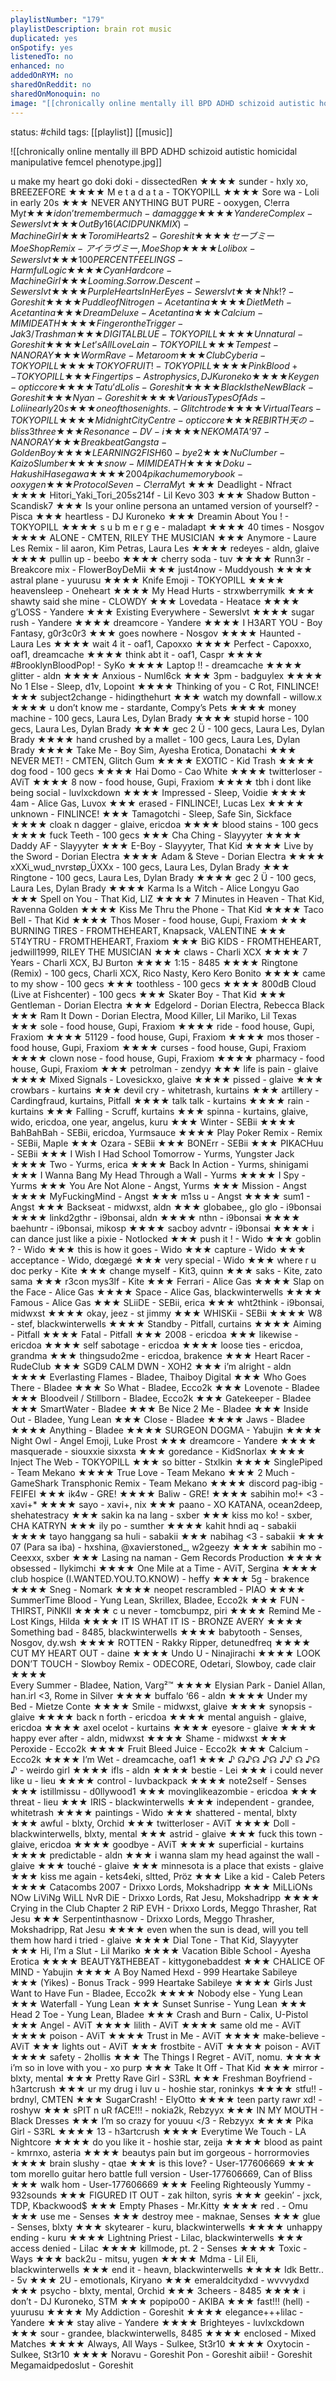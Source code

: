 ```yaml
---
playlistNumber: "179"
playlistDescription: brain rot music
duplicated: yes
onSpotify: yes
listenedTo: no
enhanced: no
addedOnRYM: no
sharedOnReddit: no
sharedOnMonoquin: no
image: "[[chronically online mentally ill BPD ADHD schizoid autistic homicidal manipulative femcel phenotype.jpg]]"
---
```

status: #child 
tags: [[playlist]] [[music]] 

![[chronically online mentally ill BPD ADHD schizoid autistic homicidal manipulative femcel phenotype.jpg]]

u make my heart go doki doki - dissectedRen ★★★★
sunder - hxly xo, BREEZEFORE ★★★★
M e t a d a t a - TOKYOPILL ★★★★
Sore wa - Loli in early 20s ★★★
NEVER ANYTHING BUT PURE - ooxygen, C!erra My$t ★★★
i don’t remember much - damaggge ★★★★
Yandere Complex - Sewerslvt ★★★
Out By 16 (ACIDPUNKMIX) - Machine Girl ★★★
Toromi Hearts 2 - Goreshit ★★★★
セーブミー Moe Shop Remix - アイラヴミー, Moe Shop ★★★★
Lolibox - Sewerslvt ★★★
100PERCENTFEELINGS - Harmful Logic ★★★★
Cyan Hardcore - Machine Girl ★★★
Looming.Sorrow.Descent - Sewerslvt ★★★★
Purple Hearts In Her Eyes - Sewerslvt ★★★
Nhk!? - Goreshit ★★★★
Puddle of Nitrogen - Acetantina ★★★★
Diet Meth - Acetantina ★★★
Dream Deluxe - Acetantina ★★★
Calcium - MIMIDEATH ★★★★
Finger on the Trigger - Jak3 / Trashman ★★★
DIGITAL BLUE - TOKYOPILL ★★★★
Unnatural - Goreshit ★★★★
Let’s All Love Lain - TOKYOPILL ★★★
Tempest - NANORAY ★★★
Worm Rave - Metaroom ★★★
Club Cyberia - TOKYOPILL ★★★★
T O K Y O F R U I T ! - TOKYOPILL ★★★★
Pink Blood+ - TOKYOPILL ★★★
Fingertips - Astrophysics, DJ Kuroneko ★★★★
Keygen - optic core ★★★★
Tatu’d Lolis - Goreshit ★★★★
Black Is the New Black - Goreshit ★★★
Nyan - Goreshit ★★★★
Various Types Of Ads - Loli in early 20s ★★★
one of those nights. - Glitchtrode ★★★★
Virtual Tears - TOKYOPILL ★★★★
Midnight City Centre - optic core ★★★
REBIRTH天の - bliss3three ★★★
Resonance - DV-i ★★★★
NEKOMATA’97 - NANORAY ★★★
Breakbeat Gangsta - Golden Boy ★★★★
LEARNING2FISH60 - bye2 ★★★
Nu Clumber - Kaizo Slumber ★★★★
snow - MIMIDEATH ★★★★
Doku - Hakushi Hasegawa ★★★★
2004pikachumemorybook - ooxygen ★★★
Protocol Seven - C!erra My$t ★★★
Deadlight - Nfract ★★★★
Hitori_Yaki_Tori_205s214f - Lil Kevo 303 ★★★
Shadow Button - Scandisk7 ★★★
Is your online persona an untamed version of yourself? - Pisca ★★★
heartless - DJ Kuroneko ★★★
Dreamin About You ! - TOKYOPILL ★★★★
s u b m e r g e - maladapt ★★★★
40 times - Nosgov ★★★★
ALONE - CMTEN, RILEY THE MUSICIAN ★★★
Anymore - Laure Les Remix - lil aaron, Kim Petras, Laura Les ★★★★
redeyes - aldn, glaive ★★★★
pullin up - beebo ★★★★
cherry soda - tuv ★★★★
Runn3r - Breakcore mix - FlowerBoyDeMii ★★★
just4now - Muddyoush ★★★★
astral plane - yuurusu ★★★★
Knife Emoji - TOKYOPILL ★★★★
heavensleep - Oneheart ★★★★
My Head Hurts - strxwberrymilk ★★★
shawty said she mine - CLOWDY ★★★
Lovedata - Heatace ★★★★
g’LOSS - Yandere ★★★
Existing Everywhere - Sewerslvt ★★★★
sugar rush - Yandere ★★★★
dreamcore - Yandere ★★★★
I H3ART YOU - Boy Fantasy, g0r3c0r3 ★★★
goes nowhere - Nosgov ★★★★
Haunted - Laura Les ★★★★
wait 4 it - oaf1, Capoxxo ★★★★
Perfect - Capoxxo, oaf1, dreamcache ★★★★
think abt it - oaf1, Caspr ★★★★
#BrooklynBloodPop! - SyKo ★★★★
Laptop !! - dreamcache ★★★★
glitter - aldn ★★★★
Anxious - Numl6ck ★★★
3pm - badguylex ★★★★
No 1 Else - Sleep, d1v, Lopoint ★★★★
Thinking of you - C Rot, FINLINCE! ★★★
subject2change - hidingthehurt ★★★
watch my downfall - willow.x ★★★★
u don’t know me - stardante, Compy’s Pets ★★★★
money machine - 100 gecs, Laura Les, Dylan Brady ★★★★
stupid horse - 100 gecs, Laura Les, Dylan Brady ★★★★
gec 2 Ü - 100 gecs, Laura Les, Dylan Brady ★★★★
hand crushed by a mallet - 100 gecs, Laura Les, Dylan Brady ★★★★
Take Me - Boy Sim, Ayesha Erotica, Donatachi ★★★
NEVER MET! - CMTEN, Glitch Gum ★★★★
EXOTIC - Kid Trash ★★★★
dog food - 100 gecs ★★★★
Hai Domo - Cao White ★★★★
twitterloser - AViT ★★★★
8 now - food house, Gupi, Fraxiom ★★★★
tbh i dont like being social - luvlxckdown ★★★★
Impressed - Sleep, Voidie ★★★★
4am - Alice Gas, Luvox ★★★
erased - FINLINCE!, Lucas Lex ★★★★
unknown - FINLINCE! ★★★
Tamagotchi - Sleep, Safe Sin, Sickface ★★★★
cloak n dagger - glaive, ericdoa ★★★★
blood stains - 100 gecs ★★★★
fuck Teeth - 100 gecs ★★★
Cha Ching - Slayyyter ★★★★
Daddy AF - Slayyyter ★★★
E-Boy - Slayyyter, That Kid ★★★★
Live by the Sword - Dorian Electra ★★★★
Adam & Steve - Dorian Electra ★★★★
xXXi_wud_nvrstøp_ÜXXx - 100 gecs, Laura Les, Dylan Brady ★★★
Ringtone - 100 gecs, Laura Les, Dylan Brady ★★★★
gec 2 Ü - 100 gecs, Laura Les, Dylan Brady ★★★★
Karma Is a Witch - Alice Longyu Gao ★★★
Spell on You - That Kid, LIZ ★★★★
7 Minutes in Heaven - That Kid, Ravenna Golden ★★★★
Kiss Me Thru the Phone - That Kid ★★★★
Taco Bell - That Kid ★★★★
Thos Moser - food house, Gupi, Fraxiom ★★★
BURNING TIRES - FROMTHEHEART, Knapsack, VALENTINE ★★★
5T4YTRU - FROMTHEHEART, Fraxiom ★★★
BiG KIDS - FROMTHEHEART, jedwill1999, RILEY THE MUSICIAN ★★★
claws - Charli XCX ★★★★
7 Years - Charli XCX, BJ Burton ★★★★
1:15 - 8485 ★★★★
Ringtone (Remix) - 100 gecs, Charli XCX, Rico Nasty, Kero Kero Bonito ★★★★
came to my show - 100 gecs ★★★
toothless - 100 gecs ★★★★
800dB Cloud (Live at Fishcenter) - 100 gecs ★★★
Skater Boy - That Kid ★★★
Gentleman - Dorian Electra ★★★
Edgelord - Dorian Electra, Rebecca Black ★★★
Ram It Down - Dorian Electra, Mood Killer, Lil Mariko, Lil Texas ★★★
sole - food house, Gupi, Fraxiom ★★★★
ride - food house, Gupi, Fraxiom ★★★★
51129 - food house, Gupi, Fraxiom ★★★★
mos thoser - food house, Gupi, Fraxiom ★★★★
curses - food house, Gupi, Fraxiom ★★★★
clown nose - food house, Gupi, Fraxiom ★★★★
pharmacy - food house, Gupi, Fraxiom ★★★
petrolman - zendyy ★★★
life is pain - glaive ★★★★
Mixed Signals - Lovesickxo, glaive ★★★★
pissed - glaive ★★★
crowbars - kurtains ★★★
devil cry - whitetrash, kurtains ★★★
artillery - Cardingfraud, kurtains, Pitfall ★★★★
talk talk - kurtains ★★★★
rain - kurtains ★★★
Falling - Scruff, kurtains ★★★
spinna - kurtains, glaive, wido, ericdoa, one year, angelus, kuru ★★★
Winter - SEBii ★★★★
BahBahBah - SEBii, ericdoa, Yurmsauce ★★★★
Play Poker Remix - Remix - SEBii, Maple ★★★
Ozara - SEBii ★★★
BONErr - SEBii ★★★
PIKACHuu - SEBii ★★★
I Wish I Had School Tomorrow - Yurms, Yungster Jack ★★★★
Two - Yurms, erica ★★★★
Back In Action - Yurms, shinigami ★★★
I Wanna Bang My Head Through a Wall - Yurms ★★★★
I Spy - Yurms ★★★
You Are Not Alone - Angst, Yurms ★★★
Mission - Angst ★★★★
MyFuckingMind - Angst ★★★
m1ss u - Angst ★★★★
sum1 - Angst ★★★
Backseat - midwxst, aldn ★★★
globabee,, glo glo - i9bonsai ★★★★
linkd2gthr - i9bonsai, aldn ★★★★
nthn - i9bonsai ★★★★
baehuntr - i9bonsai, mikosp ★★★★
sacboy advntr - i9bonsai ★★★★
i can dance just like a pixie - Notlocked ★★★
push it ! - Wido ★★★
goblin ? - Wido ★★★
this is how it goes - Wido ★★★
capture - Wido ★★★
acceptance - Wido, dœgægé ★★★
very special - Wido ★★★
where r u doc perky - Kite ★★★
change myself - Kit3, quinn ★★★
saks - Kite, zato sama ★★★
r3con mys3lf - Kite ★★★
Ferrari - Alice Gas ★★★★
Slap on the Face - Alice Gas ★★★★
Space - Alice Gas, blackwinterwells ★★★★
Famous - Alice Gas ★★★
SLiiDE - SEBii, erica ★★★
wht2think - i9bonsai, midwxst ★★★★
okay, jeez - st jimmy ★★★
WHISKii - SEBii ★★★★
W8 - stef, blackwinterwells ★★★★
Standby - Pitfall, curtains ★★★★
Aiming - Pitfall ★★★★
Fatal - Pitfall ★★★
2008 - ericdoa ★★★
likewise - ericdoa ★★★★
self sabotage - ericdoa ★★★★
loose ties - ericdoa, grandma ★★★
thingsudo2me - ericdoa, brakence ★★★
Heart Racer - RudeClub ★★★
SGD9 CАLM DWN - XOH2 ★★★
i’m alright - aldn ★★★★
Everlasting Flames - Bladee, Thaiboy Digital ★★★
Who Goes There - Bladee ★★★
So What - Bladee, Ecco2k ★★★
Lovenote - Bladee ★★★
Bloodveil / Stillborn - Bladee, Ecco2k ★★★
Gatekeeper - Bladee ★★★
SmartWater - Bladee ★★★
Be Nice 2 Me - Bladee ★★★ 
Inside Out - Bladee, Yung Lean ★★★
Close - Bladee ★★★★
Jaws - Bladee ★★★★
Anything - Bladee ★★★★
SURGEON DOGMA - Yabujin ★★★★
Night Owl - Angel Emoji, Luke Prost ★★★
dreamcore - Yandere ★★★★
masquerade - siouxxie sixxsta ★★★
goredance - KidSnorlax ★★★★
Inject The Web - TOKYOPILL ★★★
so bitter - Stxlkin ★★★★
SinglePiped - Team Mekano ★★★★
True Love - Team Mekano ★★★
2 Much - GameShark Transphonic Remix - Team Mekano ★★★★
discord pag-ibig - FEIFEI ★★★
ik4w - GRE! ★★★★
Baliw - GRE! ★★★★
sabihin mo!+ <3 - xavi+* ★★★★
sayo - xavi+, nix ★★★
paano - XO KATANA, ocean2deep, shehatestracy ★★★
sakin ka na lang - sxber ★★★
kiss mo ko! - sxber, CHA KATRYN ★★★
ily po - sumther ★★★★
kahit hndi aq - sabakii ★★★★
tayo hanggang sa huli - sabakii ★★★
nabihag <3 - sabakii ★★★
07 (Para sa iba) - hxshina, @xavierstoned_, w2geezy ★★★★
sabihin mo - Ceexxx, sxber ★★★
Lasing na naman - Gem Records Production ★★★★
obsessed - Ilykimchi ★★★★
One Mile at a Time - AViT, Sergina ★★★★
club hospice (I.WANTED.YOU.TO.KNOW) - heffy ★★★★
5g - brakence ★★★★
Sneg - Nomark ★★★★
neopet rescrambled - PIAO ★★★★
SummerTime Blood - Yung Lean, Skrillex, Bladee, Ecco2k ★★★
FUN - THIRST, PiNKII ★★★★
c u never - tomcbumpz, piri ★★★★
Remind Me - Lost Kings, Hilda ★★★★
IT IS WHAT IT IS - BRONZE AVERY ★★★★
Something bad - 8485, blackwinterwells ★★★★
babytooth - Senses, Nosgov, dy.wsh ★★★★
ROTTEN - Rakky Ripper, detunedfreq ★★★★
CUT MY HEART OUT - daine ★★★★
Undo U - Ninajirachi ★★★★
LOOK DON’T TOUCH - Slowboy Remix - ODECORE, Odetari, Slowboy, cade clair ★★★★  
Every Summer - Bladee, Nation, Varg²™ ★★★★
Elysian Park - Daniel Allan, han.irl <3, Rome in Silver ★★★★
buffalo ‘66 - aldn ★★★★
Under my Bed - Mietze Conte ★★★★
Smile - midwxst, glaive ★★★★
synopsis - glaive ★★★★
back n forth - ericdoa ★★★★
mental anguish - glaive, ericdoa ★★★★
axel ocelot - kurtains ★★★★
eyesore - glaive ★★★★
happy ever after - aldn, midwxst ★★★★
Shame - midwxst ★★★
Peroxide - Ecco2k ★★★★
Fruit Bleed Juice - Ecco2k ★★★
Calcium - Ecco2k ★★★★
I’m Wet - dreamcache, oaf1 ★★★
♪ ☊♪☊ ♪☊ ♪♪ ☊ ♪☊ ♪ - weirdo girl ★★★★
ifls - aldn ★★★★
bestie - Lei ★★★
i could never like u - lieu ★★★★
control - luvbackpack ★★★★
note2self - Senses ★★★
istillmissu - d0llywood1 ★★★
movinglikeazombie - ericdoa ★★★
threat - lieu ★★★
IRIS - blackwinterwells ★★★
independent - grandee, whitetrash ★★★★
paintings - Wido ★★★
shattered - mental, blxty ★★★
awful - blxty, Orchid ★★★
twitterloser - AViT ★★★★
Doll - blackwinterwells, blxty, mental ★★★
astrid - glaive ★★★
fuck this town - glaive, ericdoa ★★★★
goodbye - AViT ★★★★
superficial - kurtains ★★★★
predictable - aldn ★★★
i wanna slam my head against the wall - glaive ★★★
touché - glaive ★★★
minnesota is a place that exists - glaive ★★★
kiss me again - kets4eki, sltted, Pröz ★★★
Like a kid - Caleb Peters ★★★★
Catacombs 2007 - Drixxo Lords, Mokshadripp ★★★
MiLLiONs NOw LiViNg WiLL NvR DiE - Drixxo Lords, Rat Jesu, Mokshadripp ★★★★
Crying in the Club Chapter 2 RiP EVH - Drixxo Lords, Meggo Thrasher, Rat Jesu ★★★
Serpentinthasnow - Drixxo Lords, Meggo Thrasher, Mokshadripp, Rat Jesu ★★★★
even when the sun is dead, will you tell them how hard i tried - glaive ★★★★
Dial Tone - That Kid, Slayyyter ★★★
Hi, I’m a Slut - Lil Mariko ★★★★
Vacation Bible School - Ayesha Erotica ★★★★
BEAUTY&THEBEAT - kittygonebaddest ★★★
CHALICE OF MIND - Yabujin ★★★★
A Boy Named Hexd - 999 Heartake Sabileye ★★★
(Yikes) - Bonus Track - 999 Heartake Sabileye ★★★★
Girls Just Want to Have Fun - Bladee, Ecco2k ★★★★
Nobody else - Yung Lean ★★★
Waterfall - Yung Lean ★★★
Sunset Sunrise - Yung Lean ★★★
Head 2 Toe - Yung Lean, Bladee ★★★
Crash and Burn - Calix, U-Pistol ★★★
Angel - AViT ★★★★ 
lilith - AViT ★★★★
same old me - AViT ★★★★
poison - AViT ★★★★
Trust in Me - AViT ★★★★
make-believe - AViT ★★★
lights out - AViT ★★★
frostbite - AViT ★★★★
poison - AViT ★★★★
safety - 2hollis ★★★
The Things I Regret - AViT, nomu. ★★★★
i’m so in love with you - xo purp ★★★
Take It Off - That Kid ★★★
mirror - blxty, mental ★★★
Pretty Rave Girl - S3RL ★★★
Freshman Boyfriend - h3artcrush ★★★
ur my drug i luv u - hoshie star, roninkys ★★★★
stfu!! - brdnyl, CMTEN ★★★
SugarCrash! - ElyOtto ★★★★
teen party rawr xd! - roshyw ★★★
sPIT n uR fACE!!! - nokia2k, Rebzyyx ★★★
IN MY MOUTH - Black Dresses ★★★
I’m so crazy for youuu </3 - Rebzyyx ★★★★
Pika Girl - S3RL ★★★★
13 - h3artcrush ★★★★
Everytime We Touch - LA Nightcore ★★★★
do you like it - hoshie star, zeija ★★★★
blood as paint - kmrnxo, asteria ★★★★
beautys pain but im gorgeous - horrormovies ★★★★
brain slushy - qtae ★★★
is this love? - User-177606669 ★★★
tom morello guitar hero battle full version - User-177606669, Can of Bliss ★★★
walk hom - User-177606669 ★★★
Feeling Righteously Yummy - 932sounds ★★★
FIGURED IT OUT - zak hilton, syris ★★★
geekin’ - jxck, TDP, Kbackwood$ ★★★
Empty Phases - Mr.Kitty ★★★★
red . - Omu ★★★
use me - Senses ★★★
destroy mee - maknae, Senses ★★★
glue - Senses, blxty ★★★
skytearer - kuru, blackwinterwells ★★★★
unhappy ending - kuru ★★★★
Lightning Priest - Lilac, blackwinterwells ★★★
access denied - Lilac ★★★★
killmode, pt. 2 - Senses ★★★★
Toxic - Ways ★★★
back2u - mitsu, yugen ★★★★
Mdma - Lil Eli, blackwinterwells ★★★
end it - heavn, blackwinterwells ★★★★
Idk Bettr.. - 5v ★★★
2U - emotionals, Kiryano ★★★
emeraldcitydxd - wvvvydxd ★★★
psycho - blxty, mental, Orchid ★★★
3cheers - 8485 ★★★★
i don’t - DJ Kuroneko, STM ★★★
popipo00 - AKIBA ★★★ 
fast!!! (hell) - yuurusu ★★★★
My Addiction - Goreshit ★★★★
elegance+++lilac - Yandere ★★★
stay alive - Yandere ★★★★
Brighteyes - luvlxckdown ★★★
sour - grandee, blackwinterwells, 8485 ★★★★
enclosed - Mixed Matches ★★★★
Always, All Ways - Sulkee, St3r10 ★★★★
Oxytocin - Sulkee, St3r10 ★★★★
Noravu - Goreshit
Pon - Goreshit
aibii! - Goreshit
Megamaidpedoslut - Goreshit

